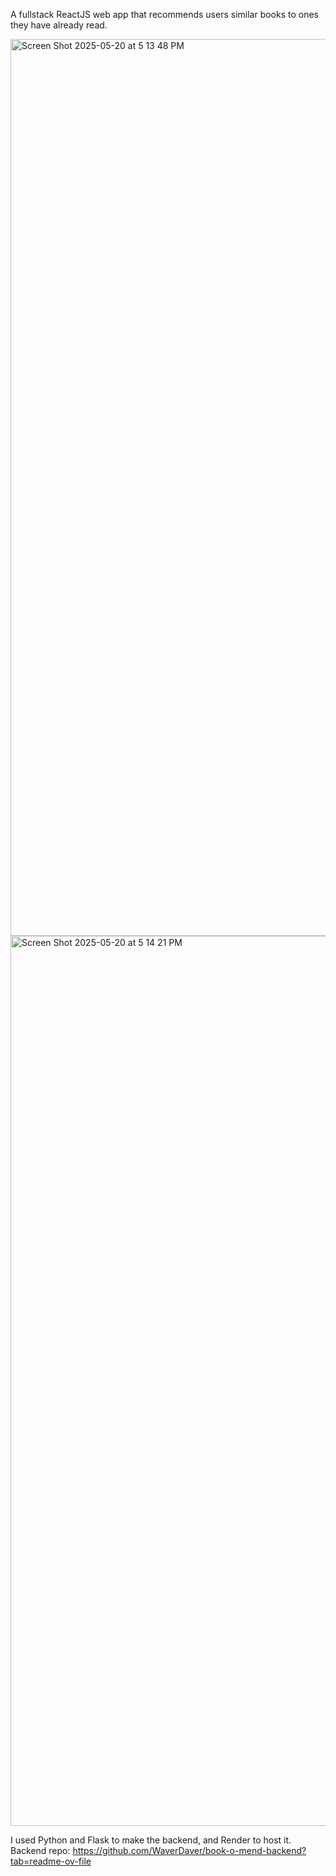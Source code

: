 A fullstack ReactJS web app that recommends users similar books to ones they have already read.

<img width="1435" alt="Screen Shot 2025-05-20 at 5 13 48 PM" src="https://github.com/user-attachments/assets/da0b6f6f-8e23-4870-a77e-d2eef9f4f0b3" />






<img width="1424" alt="Screen Shot 2025-05-20 at 5 14 21 PM" src="https://github.com/user-attachments/assets/b1293b8c-fe3c-47c0-b4bc-a89d3bc83135" />


I used Python and Flask to make the backend, and Render to host it.
Backend repo: https://github.com/WaverDaver/book-o-mend-backend?tab=readme-ov-file
